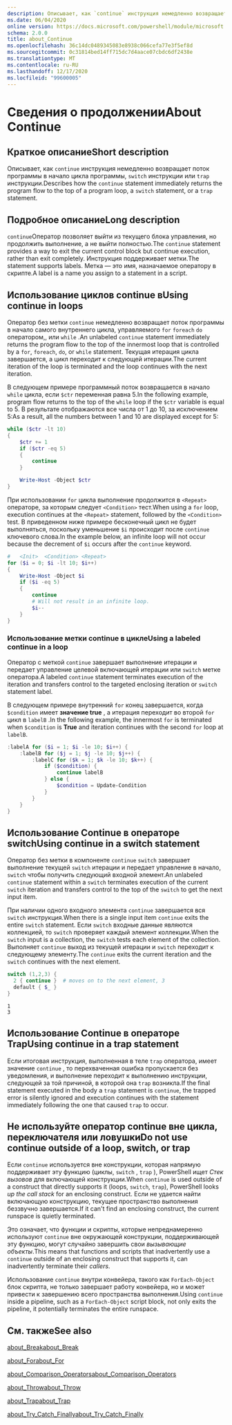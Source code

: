 ```yaml
---
description: Описывает, как `continue` инструкция немедленно возвращает поток программы в начало цикла программы, `switch` инструкции или `trap` инструкции.
ms.date: 06/04/2020
online version: https://docs.microsoft.com/powershell/module/microsoft.powershell.core/about/about_continue?view=powershell-7.2&WT.mc_id=ps-gethelp
schema: 2.0.0
title: about_Continue
ms.openlocfilehash: 36c14dc0489345083e8938c066cefa77e3f5ef8d
ms.sourcegitcommit: 0c31814bed14ff715dc7d4aace07cbdc6df2438e
ms.translationtype: MT
ms.contentlocale: ru-RU
ms.lasthandoff: 12/17/2020
ms.locfileid: "99600005"
---
```

# <a name="about-continue"></a><span data-ttu-id="c80d9-103">Сведения о продолжении</span><span class="sxs-lookup"><span data-stu-id="c80d9-103">About Continue</span></span>

## <a name="short-description"></a><span data-ttu-id="c80d9-104">Краткое описание</span><span class="sxs-lookup"><span data-stu-id="c80d9-104">Short description</span></span>

<span data-ttu-id="c80d9-105">Описывает, как `continue` инструкция немедленно возвращает поток программы в начало цикла программы, `switch` инструкции или `trap` инструкции.</span><span class="sxs-lookup"><span data-stu-id="c80d9-105">Describes how the `continue` statement immediately returns the program flow to the top of a program loop, a `switch` statement, or a `trap` statement.</span></span>

## <a name="long-description"></a><span data-ttu-id="c80d9-106">Подробное описание</span><span class="sxs-lookup"><span data-stu-id="c80d9-106">Long description</span></span>

<span data-ttu-id="c80d9-107">`continue`Оператор позволяет выйти из текущего блока управления, но продолжить выполнение, а не выйти полностью.</span><span class="sxs-lookup"><span data-stu-id="c80d9-107">The `continue` statement provides a way to exit the current control block but continue execution, rather than exit completely.</span></span> <span data-ttu-id="c80d9-108">Инструкция поддерживает метки.</span><span class="sxs-lookup"><span data-stu-id="c80d9-108">The statement supports labels.</span></span>
<span data-ttu-id="c80d9-109">Метка — это имя, назначаемое оператору в скрипте.</span><span class="sxs-lookup"><span data-stu-id="c80d9-109">A label is a name you assign to a statement in a script.</span></span>

## <a name="using-continue-in-loops"></a><span data-ttu-id="c80d9-110">Использование циклов continue в</span><span class="sxs-lookup"><span data-stu-id="c80d9-110">Using continue in loops</span></span>

<span data-ttu-id="c80d9-111">Оператор без метки `continue` немедленно возвращает поток программы в начало самого внутреннего цикла, управляемого `for` `foreach` `do` оператором,, или `while` .</span><span class="sxs-lookup"><span data-stu-id="c80d9-111">An unlabeled `continue` statement immediately returns the program flow to the top of the innermost loop that is controlled by a `for`, `foreach`, `do`, or `while` statement.</span></span> <span data-ttu-id="c80d9-112">Текущая итерация цикла завершается, а цикл переходит к следующей итерации.</span><span class="sxs-lookup"><span data-stu-id="c80d9-112">The current iteration of the loop is terminated and the loop continues with the next iteration.</span></span>

<span data-ttu-id="c80d9-113">В следующем примере программный поток возвращается в начало `while` цикла, если `$ctr` переменная равна 5.</span><span class="sxs-lookup"><span data-stu-id="c80d9-113">In the following example, program flow returns to the top of the `while` loop if the `$ctr` variable is equal to 5.</span></span> <span data-ttu-id="c80d9-114">В результате отображаются все числа от 1 до 10, за исключением 5:</span><span class="sxs-lookup"><span data-stu-id="c80d9-114">As a result, all the numbers between 1 and 10 are displayed except for 5:</span></span>

```powershell
while ($ctr -lt 10)
{
    $ctr += 1
    if ($ctr -eq 5)
    {
        continue
    }

    Write-Host -Object $ctr
}
```

<span data-ttu-id="c80d9-115">При использовании `for` цикла выполнение продолжится в `<Repeat>` операторе, за которым следует `<Condition>` тест.</span><span class="sxs-lookup"><span data-stu-id="c80d9-115">When using a `for` loop, execution continues at the `<Repeat>` statement, followed by the `<Condition>` test.</span></span> <span data-ttu-id="c80d9-116">В приведенном ниже примере бесконечный цикл не будет выполняться, поскольку уменьшение `$i` происходит после `continue` ключевого слова.</span><span class="sxs-lookup"><span data-stu-id="c80d9-116">In the example below, an infinite loop will not occur because the decrement of `$i` occurs after the `continue` keyword.</span></span>

```powershell
#   <Init>  <Condition> <Repeat>
for ($i = 0; $i -lt 10; $i++)
{
    Write-Host -Object $i
    if ($i -eq 5)
    {
        continue
        # Will not result in an infinite loop.
        $i--
    }
}
```

### <a name="using-a-labeled-continue-in-a-loop"></a><span data-ttu-id="c80d9-117">Использование метки continue в цикле</span><span class="sxs-lookup"><span data-stu-id="c80d9-117">Using a labeled continue in a loop</span></span>

<span data-ttu-id="c80d9-118">Оператор с меткой `continue` завершает выполнение итерации и передает управление целевой включающей итерации или `switch` метке оператора.</span><span class="sxs-lookup"><span data-stu-id="c80d9-118">A labeled `continue` statement terminates execution of the iteration and transfers control to the targeted enclosing iteration or `switch` statement label.</span></span>

<span data-ttu-id="c80d9-119">В следующем примере внутренний `for` конец завершается, когда `$condition` имеет **значение true** , а итерация переходит во второй `for` цикл в `labelB` .</span><span class="sxs-lookup"><span data-stu-id="c80d9-119">In the following example, the innermost `for` is terminated when `$condition` is **True** and iteration continues with the second `for` loop at `labelB`.</span></span>

```powershell
:labelA for ($i = 1; $i -le 10; $i++) {
    :labelB for ($j = 1; $j -le 10; $j++) {
        :labelC for ($k = 1; $k -le 10; $k++) {
            if ($condition) {
                continue labelB
            } else {
                $condition = Update-Condition
            }
        }
    }
}
```

## <a name="using-continue-in-a-switch-statement"></a><span data-ttu-id="c80d9-120">Использование Continue в операторе switch</span><span class="sxs-lookup"><span data-stu-id="c80d9-120">Using continue in a switch statement</span></span>

<span data-ttu-id="c80d9-121">Оператор без метки в компоненте `continue` `switch` завершает выполнение текущей `switch` итерации и передает управление в начало, `switch` чтобы получить следующий входной элемент.</span><span class="sxs-lookup"><span data-stu-id="c80d9-121">An unlabeled `continue` statement within a `switch` terminates execution of the current `switch` iteration and transfers control to the top of the `switch` to get the next input item.</span></span>

<span data-ttu-id="c80d9-122">При наличии одного входного элемента `continue` завершается вся `switch` инструкция.</span><span class="sxs-lookup"><span data-stu-id="c80d9-122">When there is a single input item `continue` exits the entire `switch` statement.</span></span>
<span data-ttu-id="c80d9-123">Если `switch` входные данные являются коллекцией, то `switch` проверяет каждый элемент коллекции.</span><span class="sxs-lookup"><span data-stu-id="c80d9-123">When the `switch` input is a collection, the `switch` tests each element of the collection.</span></span> <span data-ttu-id="c80d9-124">Выполняет `continue` выход из текущей итерации и `switch` переходит к следующему элементу.</span><span class="sxs-lookup"><span data-stu-id="c80d9-124">The `continue` exits the current iteration and the `switch` continues with the next element.</span></span>

```powershell
switch (1,2,3) {
  2 { continue }  # moves on to the next element, 3
  default { $_ }
}
```

```Output
1
3
```

## <a name="using-continue-in-a-trap-statement"></a><span data-ttu-id="c80d9-125">Использование Continue в операторе Trap</span><span class="sxs-lookup"><span data-stu-id="c80d9-125">Using continue in a trap statement</span></span>

<span data-ttu-id="c80d9-126">Если итоговая инструкция, выполненная в теле `trap` оператора, имеет значение `continue` , то перехваченная ошибка пропускается без уведомления, и выполнение переходит к выполнению инструкции, следующей за той причиной, в которой она `trap` возникла.</span><span class="sxs-lookup"><span data-stu-id="c80d9-126">If the final statement executed in the body a `trap` statement is `continue`, the trapped error is silently ignored and execution continues with the statement immediately following the one that caused `trap` to occur.</span></span>

## <a name="do-not-use-continue-outside-of-a-loop-switch-or-trap"></a><span data-ttu-id="c80d9-127">Не используйте оператор continue вне цикла, переключателя или ловушки</span><span class="sxs-lookup"><span data-stu-id="c80d9-127">Do not use continue outside of a loop, switch, or trap</span></span>

<span data-ttu-id="c80d9-128">Если `continue` используется вне конструкции, которая напрямую поддерживает эту функцию (циклы, `switch` , `trap` ), PowerShell ищет _Стек вызовов_ для включающей конструкции.</span><span class="sxs-lookup"><span data-stu-id="c80d9-128">When `continue` is used outside of a construct that directly supports it (loops, `switch`, `trap`), PowerShell looks _up the call stack_ for an enclosing construct.</span></span> <span data-ttu-id="c80d9-129">Если не удается найти включающую конструкцию, текущее пространство выполнения беззвучно завершается.</span><span class="sxs-lookup"><span data-stu-id="c80d9-129">If it can't find an enclosing construct, the current runspace is quietly terminated.</span></span>

<span data-ttu-id="c80d9-130">Это означает, что функции и скрипты, которые непреднамеренно используют `continue` вне окружающей конструкции, поддерживающей эту функцию, могут случайно завершить свои _вызывающие объекты_.</span><span class="sxs-lookup"><span data-stu-id="c80d9-130">This means that functions and scripts that inadvertently use a `continue` outside of an enclosing construct that supports it, can inadvertently terminate their _callers_.</span></span>

<span data-ttu-id="c80d9-131">Использование `continue` внутри конвейера, такого как `ForEach-Object` блок скрипта, не только завершает работу конвейера, но и может привести к завершению всего пространства выполнения.</span><span class="sxs-lookup"><span data-stu-id="c80d9-131">Using `continue` inside a pipeline, such as a `ForEach-Object` script block, not only exits the pipeline, it potentially terminates the entire runspace.</span></span>

## <a name="see-also"></a><span data-ttu-id="c80d9-132">См. также</span><span class="sxs-lookup"><span data-stu-id="c80d9-132">See also</span></span>

[<span data-ttu-id="c80d9-133">about_Break</span><span class="sxs-lookup"><span data-stu-id="c80d9-133">about_Break</span></span>](about_Break.md)

[<span data-ttu-id="c80d9-134">about_For</span><span class="sxs-lookup"><span data-stu-id="c80d9-134">about_For</span></span>](about_For.md)

[<span data-ttu-id="c80d9-135">about_Comparison_Operators</span><span class="sxs-lookup"><span data-stu-id="c80d9-135">about_Comparison_Operators</span></span>](about_Comparison_Operators.md)

[<span data-ttu-id="c80d9-136">about_Throw</span><span class="sxs-lookup"><span data-stu-id="c80d9-136">about_Throw</span></span>](about_Throw.md)

[<span data-ttu-id="c80d9-137">about_Trap</span><span class="sxs-lookup"><span data-stu-id="c80d9-137">about_Trap</span></span>](about_Trap.md)

[<span data-ttu-id="c80d9-138">about_Try_Catch_Finally</span><span class="sxs-lookup"><span data-stu-id="c80d9-138">about_Try_Catch_Finally</span></span>](about_Try_Catch_Finally.md)
